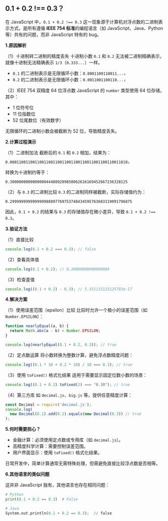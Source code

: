 ## 0.1 + 0.2 !== 0.3？

在 JavaScript 中，`0.1 + 0.2 !== 0.3` 这一现象源于计算机对浮点数的二进制表示方式，是所有遵循 **IEEE 754 标准**的编程语言（如 JavaScript、Java、Python 等）共有的问题，而非 JavaScript 特有的 bug。

**1.原因解析**

（1）十进制转二进制的精度丢失
十进制小数 `0.1` 和 `0.2` 无法被二进制精确表示，就像十进制无法精确表示 `1/3`（`0.333...`）一样。

- `0.1` 的二进制表示是无限循环小数：`0.0001100110011...₂`
- `0.2` 的二进制表示是无限循环小数：`0.0011001100110...₂`

（2）IEEE 754 双精度 64 位浮点数
JavaScript 的 `number` 类型使用 64 位存储，其中：

- 1 位符号位
- 11 位指数位
- 52 位尾数位（有效数字）

无限循环的二进制小数会被截断为 52 位，导致精度丢失。

**2.计算过程演示**

（1）二进制加法
截断后的 `0.1` 和 `0.2` 相加，结果为：

```plaintext
0.0001100110011001100110011001100110011001100110011010₂
```

转换为十进制约等于：

```plaintext
0.3000000000000000444089209850062616169452667236328125
```

（2）与 `0.3` 的二进制比较
`0.3` 的二进制同样被截断，实际存储值约为：

```plaintext
0.299999999999999988897769753748434595763683319091796875
```

因此，`0.1 + 0.2` 的结果与 `0.3` 的存储值存在微小差异，导致 `0.1 + 0.2 !== 0.3`。

**3.验证方法**

（1）直接比较

```javascript
console.log(0.1 + 0.2 === 0.3); // false
```

（2）查看具体值

```javascript
console.log(0.1 + 0.2); // 0.30000000000000004
```

（3）检查差值

```javascript
console.log((0.1 + 0.2) - 0.3); // 5.551115123125783e-17
```

**4.解决方案**

（1）使用误差范围（epsilon）比较
比较时允许一个极小的误差范围（如 `Number.EPSILON`）：

```javascript
function nearlyEqual(a, b) {
  return Math.abs(a - b) < Number.EPSILON;
}

console.log(nearlyEqual(0.1 + 0.2, 0.3)); // true
```

（2）定点数运算
将小数转换为整数计算，避免浮点数精度问题：

```javascript
console.log((0.1 * 10 + 0.2 * 10) / 10 === 0.3); // true
```

（3）使用 `toFixed()` 格式化结果
适用于需要显示固定位数小数的场景：

```javascript
console.log((0.1 + 0.2).toFixed(2) === "0.30"); // true
```

（4）第三方库
如 `decimal.js`、`big.js` 等，提供任意精度计算：

```javascript
const Decimal = require('decimal.js');
console.log(
  new Decimal(0.1).add(0.2).equals(new Decimal(0.3)) // true
);
```

**5.何时需要担心？**

- 金融计算：必须使用定点数或专用库（如 `decimal.js`）。
- 高精度科学计算：需要控制误差范围。
- 用户界面显示：使用 `toFixed()` 格式化结果。

日常开发中，简单计算通常无需特殊处理，但需避免直接比较浮点数是否相等。

**6.其他语言的类似问题**

这并非 JavaScript 独有，其他语言也存在相同问题：

```python
# Python
print(0.1 + 0.2 == 0.3)  # False

# Java
System.out.println(0.1 + 0.2 == 0.3);  // false
```

